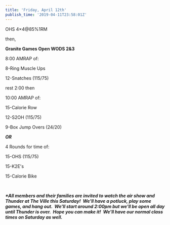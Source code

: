 ```yaml
---
title: 'Friday, April 12th'
publish_time: '2019-04-11T23:58:01Z'
---
```


OHS 4×4\@85%1RM

then,

**Granite Games Open WODS 2&3**

8:00 AMRAP of:

8-Ring Muscle Ups

12-Snatches (115/75)

rest 2:00 then

10:00 AMRAP of:

15-Calorie Row

12-S2OH (115/75)

9-Box Jump Overs (24/20)

***OR***

4 Rounds for time of:

15-OHS (115/75)

15-K2E's

15-Calorie Bike

 

***\*All members and their families are invited to watch the air show
and Thunder at The Ville this Saturday!  We'll have a potluck, play some
games, and hang out.  We'll start around 2:00pm but we'll be open all
day until Thunder is over.  Hope you can make it!  We'll have our normal
class times on Saturday as well.***
